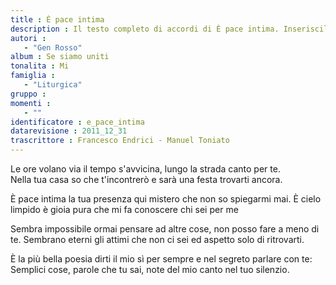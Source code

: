 ```yaml
--- 
title : È pace intima
description : Il testo completo di accordi di È pace intima. Inseriscila nel tuo canzoniere!
autori : 
   - "Gen Rosso"
album : Se siamo uniti
tonalita : Mi
famiglia : 
   - "Liturgica"
gruppo : 
momenti : 
   - ""
identificatore : e_pace_intima
datarevisione : 2011_12_31
trascrittore : Francesco Endrici - Manuel Toniato
--- 
```




Le ore volano via il tempo s'avvicina,
lungo la strada canto per te.  
Nella tua casa so che t'incontrerò
e  sarà una festa trovarti ancora.


È pace intima la tua presenza qui 
mistero che non so spiegarmi mai.
È cielo limpido è gioia pura che 
mi fa conoscere chi sei per me


Sembra impossibile ormai pensare ad altre cose, 
non posso fare a meno di te.
Sembrano eterni gli attimi che non ci sei
ed aspetto solo di ritrovarti.


È la più bella poesia dirti il mio sì per sempre
e nel segreto parlare con te:
Semplici cose, parole che tu sai,
note del mio canto nel tuo silenzio.



